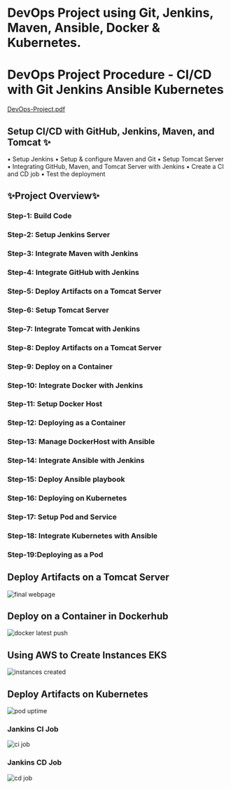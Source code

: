 # DevOps Project using Git, Jenkins, Maven, Ansible, Docker & Kubernetes.


# DevOps Project Procedure - CI/CD with Git Jenkins Ansible Kubernetes 
[DevOps-Project.pdf](https://github.com/vashanth-sri/CICD_with_Git-Jenkins-Ansible-Kubernetes/files/12536075/DevOps-Project.pdf)

## Setup CI/CD with GitHub, Jenkins, Maven, and Tomcat ✨
▪ Setup Jenkins
▪ Setup & configure Maven and Git
▪ Setup Tomcat Server
▪ Integrating GitHub, Maven, and Tomcat Server with Jenkins
▪ Create a CI and CD job
▪ Test the deployment
## ✨Project Overview✨
### Step-1: Build Code
### Step-2: Setup Jenkins Server
### Step-3: Integrate Maven with Jenkins
### Step-4: Integrate GitHub with Jenkins
### Step-5: Deploy Artifacts on a Tomcat Server
### Step-6: Setup Tomcat Server
### Step-7: Integrate Tomcat with Jenkins
### Step-8: Deploy Artifacts on a Tomcat Server
### Step-9: Deploy on a Container
### Step-10: Integrate Docker with Jenkins
### Step-11: Setup Docker Host
### Step-12: Deploying as a Container
### Step-13: Manage DockerHost with Ansible
### Step-14: Integrate Ansible with Jenkins
### Step-15: Deploy Ansible playbook
### Step-16: Deploying on Kubernetes
### Step-17: Setup Pod and Service
### Step-18: Integrate Kubernetes with Ansible
### Step-19:Deploying as a Pod

## Deploy Artifacts on a Tomcat Server
![final webpage](https://github.com/vashanth-sri/CICD_with_Git-Jenkins-Ansible-Kubernetes/assets/121790761/32ae06a8-69b1-4134-988c-2f60acfb058e)

## Deploy on a Container in Dockerhub
  ![docker latest push](https://github.com/vashanth-sri/CICD_with_Git-Jenkins-Ansible-Kubernetes/assets/121790761/b50032aa-926d-443c-898d-38b99fa181a4)

## Using AWS to Create Instances EKS
![instances created](https://github.com/vashanth-sri/CICD_with_Git-Jenkins-Ansible-Kubernetes/assets/121790761/ff56733c-facd-4a1b-bdb7-2afdb726dbfc)

## Deploy Artifacts on Kubernetes
![pod uptime](https://github.com/vashanth-sri/CICD_with_Git-Jenkins-Ansible-Kubernetes/assets/121790761/e23f940c-bffb-40f6-bb63-4cc80aebd242)

### Jankins CI Job 
![ci job](https://github.com/vashanth-sri/CICD_with_Git-Jenkins-Ansible-Kubernetes/assets/121790761/1fa54594-4332-4027-b019-d2e7f57af807)

### Jankins CD Job
![cd job](https://github.com/vashanth-sri/CICD_with_Git-Jenkins-Ansible-Kubernetes/assets/121790761/3a47ecc5-b709-4b7e-b0a9-08ad3d55db9e)







